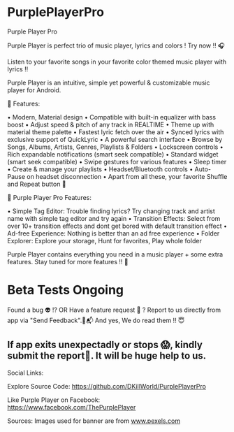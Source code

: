 # PurplePlayerPro
Purple Player Pro

Purple Player is perfect trio of music player, lyrics and colors ! Try now !! 🎧

Listen to your favorite songs in your favorite color themed music player with lyrics !!

Purple Player is an intuitive, simple yet powerful & customizable music player for Android.

🔹 Features:

• Modern, Material design
• Compatible with built-in equalizer with bass boost 
• Adjust speed & pitch of any track in REALTIME
• Theme up with material theme palette
• Fastest lyric fetch over the air
• Synced lyrics with exclusive support of QuickLyric
• A powerful search interface 
• Browse by Songs, Albums, Artists, Genres, Playlists & Folders
• Lockscreen controls
• Rich expandable notifications (smart seek compatible)
• Standard widget (smart seek compatible)
• Swipe gestures for various features
• Sleep timer
• Create & manage your playlists
• Headset/Bluetooth controls
• Auto-Pause on headset disconnection
• Apart from all these, your favorite Shuffle and Repeat button 🙂

🔹 Purple Player Pro Features:

• Simple Tag Editor: Trouble finding lyrics? Try changing track and artist name with simple tag editor and try again
• Transition Effects: Select from over 10+ transition effects and dont get bored with default transition effect
• Ad-free Experience: Nothing is better than an ad free experience
• Folder Explorer: Explore your storage, Hunt for favorites, Play whole folder

Purple Player contains everything you need in a music player + some extra features.
Stay tuned for more features !! 📲

# Beta Tests Ongoing 
Found a bug 👽 !? OR Have a feature request 💭 ?
Report to us directly from app via "Send Feedback".📩📬 And yes, We do read them !! 😇

If app exits unexpectadly or stops 😱, kindly submit the report📝. It will be huge help to us.
---

Social Links:

Explore Source Code:
https://github.com/DKillWorld/PurplePlayerPro

Like Purple Player on Facebook:
https://www.facebook.com/ThePurplePlayer

Sources:
Images used for banner are from www.pexels.com

